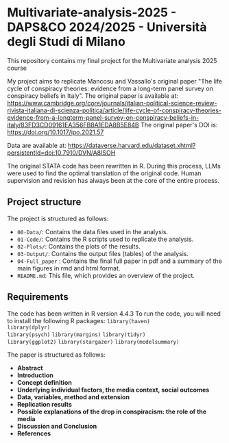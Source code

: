# Multivariate-analysis-2025 - DAPS&CO 2024/2025 - Università degli Studi di Milano

This repository contains my final project for the Multivariate analysis 2025 course

My project aims to replicate Mancosu and Vassallo's original paper "The life cycle of conspiracy theories: evidence from a long-term panel survey on conspiracy beliefs in Italy".
The original paper is available at: https://www.cambridge.org/core/journals/italian-political-science-review-rivista-italiana-di-scienza-politica/article/life-cycle-of-conspiracy-theories-evidence-from-a-longterm-panel-survey-on-conspiracy-beliefs-in-italy/83FD3CD09161EA356FB8A1EDA8B5E84B
The original paper's DOI is:  https://doi.org/10.1017/ipo.2021.57

Data are available at: https://dataverse.harvard.edu/dataset.xhtml?persistentId=doi:10.7910/DVN/A8ISOH

The original STATA code has been rewritten in R. During this process, LLMs were used to find the optimal translation of the original code.
Human supervision and revision has always been at the core of the entire process.

## Project structure
The project is structured as follows:
- `00-Data/`: Contains the data files used in the analysis.
- `01-Code/`: Contains the R scripts used to replicate the analysis.
- `02-Plots/`: Contains the plots of the results.
- `03-Output/`: Contains the output files (tables) of the analysis.
- `04-Full_paper` : Contains the final full paper in pdf and a summary of the main figures in rmd and html format.
- `README.md`: This file, which provides an overview of the project.

## Requirements
The code has been written in R version 4.4.3
To run the code, you will need to install the following R packages:
`library(haven)`       
`library(dplyr)`       
`library(psych)`
`library(margins)`
`library(tidyr)`       
`library(ggplot2)` 
`library(stargazer)`
`library(modelsummary)`


The paper is structured as follows:

- **Abstract**
- **Introduction**
- **Concept definition**
- **Underlying individual factors, the media context, social outcomes**
- **Data, variables, method and extension**
- **Replication results**
- **Possible explanations of the drop in conspiracism: the role of the media**
- **Discussion and Conclusion**
- **References**


